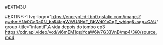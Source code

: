 #EXTM3U

#EXTINF:-1 tvg-logo="https://encrypted-tbn0.gstatic.com/images?q=tbn:ANd9GcRc9N_ba54legWWU8NdF_BbWd91xGqE_whjqg&usqp=CAU" group-title="infantil",A vida depois do tombo ep3 
https://cdn.api.video/vod/vi6mEM1qssYcaW6iv7G3BVnB/mp4/360/source.mp4
